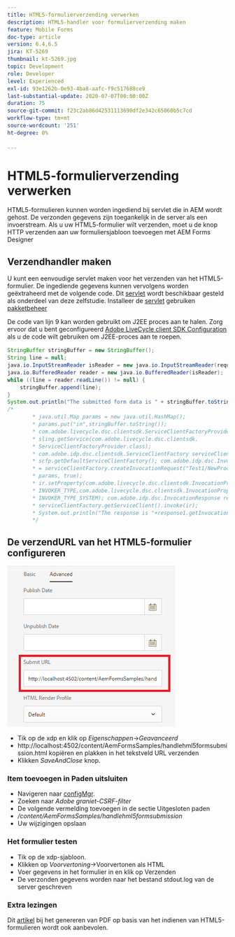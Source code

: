 ```yaml
---
title: HTML5-formulierverzending verwerken
description: HTML5-handler voor formulierverzending maken
feature: Mobile Forms
doc-type: article
version: 6.4,6.5
jira: KT-5269
thumbnail: kt-5269.jpg
topic: Development
role: Developer
level: Experienced
exl-id: 93e1262b-0e93-4ba8-aafc-f9c517688ce9
last-substantial-update: 2020-07-07T00:00:00Z
duration: 75
source-git-commit: f23c2ab86d42531113690df2e342c65060b5c7cd
workflow-type: tm+mt
source-wordcount: '251'
ht-degree: 0%

---
```


# HTML5-formulierverzending verwerken

HTML5-formulieren kunnen worden ingediend bij servlet die in AEM wordt gehost. De verzonden gegevens zijn toegankelijk in de server als een invoerstream. Als u uw HTML5-formulier wilt verzenden, moet u de knop HTTP verzenden aan uw formuliersjabloon toevoegen met AEM Forms Designer

## Verzendhandler maken

U kunt een eenvoudige servlet maken voor het verzenden van het HTML5-formulier. De ingediende gegevens kunnen vervolgens worden geëxtraheerd met de volgende code. Dit [servlet](assets/html5-submit-handler.zip) wordt beschikbaar gesteld als onderdeel van deze zelfstudie. Installeer de [servlet](assets/html5-submit-handler.zip) gebruiken [pakketbeheer](http://localhost:4502/crx/packmgr/index.jsp)

De code van lijn 9 kan worden gebruikt om J2EE proces aan te halen. Zorg ervoor dat u bent geconfigureerd [Adobe LiveCycle client SDK Configuration](https://helpx.adobe.com/aem-forms/6/submit-form-data-livecycle-process.html) als u de code wilt gebruiken om J2EE-proces aan te roepen.

```java
StringBuffer stringBuffer = new StringBuffer();
String line = null;
java.io.InputStreamReader isReader = new java.io.InputStreamReader(request.getInputStream(), "UTF-8");
java.io.BufferedReader reader = new java.io.BufferedReader(isReader);
while ((line = reader.readLine()) != null) {
    stringBuffer.append(line);
}
System.out.println("The submitted form data is " + stringBuffer.toString());
/*
        * java.util.Map params = new java.util.HashMap();
        * params.put("in",stringBuffer.toString());
        * com.adobe.livecycle.dsc.clientsdk.ServiceClientFactoryProvider scfp =
        * sling.getService(com.adobe.livecycle.dsc.clientsdk.
        * ServiceClientFactoryProvider.class);
        * com.adobe.idp.dsc.clientsdk.ServiceClientFactory serviceClientFactory =
        * scfp.getDefaultServiceClientFactory(); com.adobe.idp.dsc.InvocationRequest ir
        * = serviceClientFactory.createInvocationRequest("Test1/NewProcess1", "invoke",
        * params, true);
        * ir.setProperty(com.adobe.livecycle.dsc.clientsdk.InvocationProperties.
        * INVOKER_TYPE,com.adobe.livecycle.dsc.clientsdk.InvocationProperties.
        * INVOKER_TYPE_SYSTEM); com.adobe.idp.dsc.InvocationResponse response1 =
        * serviceClientFactory.getServiceClient().invoke(ir);
        * System.out.println("The response is "+response1.getInvocationId());
        */
```


## De verzendURL van het HTML5-formulier configureren

![submit-url](assets/submit-url.PNG)

* Tik op de xdp en klik op _Eigenschappen_->_Geavanceerd_
* http://localhost:4502/content/AemFormsSamples/handlehml5formsubmission.html kopiëren en plakken in het tekstveld URL verzenden
* Klikken _SaveAndClose_ knop.

### Item toevoegen in Paden uitsluiten

* Navigeren naar [configMgr](http://localhost:4502/system/console/configMgr).
* Zoeken naar _Adobe graniet-CSRF-filter_
* De volgende vermelding toevoegen in de sectie Uitgesloten paden
* _/content/AemFormsSamples/handlehml5formsubmission_
* Uw wijzigingen opslaan

### Het formulier testen

* Tik op de xdp-sjabloon.
* Klikken op _Voorvertoning_->Voorvertonen als HTML
* Voer gegevens in het formulier in en klik op Verzenden
* De verzonden gegevens worden naar het bestand stdout.log van de server geschreven

### Extra lezingen

Dit [artikel](https://experienceleague.adobe.com/docs/experience-manager-learn/forms/document-services/generate-pdf-from-mobile-form-submission-article.html) bij het genereren van PDF op basis van het indienen van HTML5-formulieren wordt ook aanbevolen.
